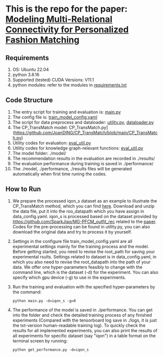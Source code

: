 # This is the repo for the paper: [Modeling Multi-Relational Connectivity for Personalized Fashion Matching](https://dl.acm.org/doi/pdf/10.1145/3581783.3612583)

## Requirements
1. OS: Ubuntu 22.04
2. python 3.8.16
3. Supported (tested) CUDA Versions: V11.1
4. python modules: refer to the modules in [requirements.txt](https://github.com/JoanDING/CP_TransMatch/blob/main/requirements.txt)


## Code Structure
1. The entry script for training and evaluation is: [main.py](https://github.com/JoanDING/CP_TransMatch/blob/main/main.py)
2. The config file is: [train_model_config.yaml](https://github.com/JoanDING/CP_TransMatch/blob/main/config.yaml)
4. The script for data preprocess and dataloader: [utility.py](https://github.com/JoanDING/CP_TransMatch/blob/main/utility.py), [dataloader.py](https://github.com/JoanDING/CP_TransMatch/blob/main/dataloader.py)
5. The CP_TransMatch model: CP_TransMatch.py](https://github.com/JoanDING/CP_TransMatch/blob/main/CP_TransMatch.py)
6. Utility codes for evaluation: [eval_util.py](https://github.com/JoanDING/CP_TransMatch/blob/main/eval_utils.py)
7. Utility codes for knowledge graph-relevant functions: [eval_util.py](https://github.com/JoanDING/CP_TransMatch/blob/main/kg_utils.py)
8. The model folder: ./model/
9. The recommendation results in the evaluation are recorded in ./results/
10. The evaluation performance during training is saved in ./performance/
11. The ./model, ./performance, ./results files will be generated automatically when first time runing the codes. 


## How to Run
1. We prepare the processed iqon_s dataset as an example to illustrate the CP_TransMatch method, which you can find [here](https://drive.google.com/file/d/1h9GnR354HRUuhufNoJB0YtjedQeduYJE/view?usp=drive_link). Download and unzip the data file, put it into the roo_datapath which you have assign in data_config.yaml. iqon_s is processed based on the dataset provided by <https://github.com/SparkJiao/MG-PFCM_outfit_rec> related to the [paper](https://dl.acm.org/doi/pdf/10.1145/3477495.3532038). Codes for the pre-processing can be found in utility.py, you can also download the original data and try to process it by yourself.
2. Settings in the configure file train_model_config.yaml are all experimental settings mainly for the training process and the model. Before getting started, you need to revise the root_path for saving your experimental rsults. Settings related to dataset is in data_config.yaml, in which you also need to revise the root_datapath into the path of your data. We offer one hyper-parameters feasibly to change with the command line, which is the dataset (-d) for the experiment. You can also specify which gpu device (-g) to use in the experiments. 

3. Run the training and evaluation with the specified hyper-parameters by the command: 
    ```
    python main.py -d=iqon_s -g=0
    ```

4. The performance of the model is saved in ./performance. You can get into the folder and check the detailed training process of any finished experiments (Compared with the tensorboard log save in ./logs, it is just the txt-version human-readable training log). To quickly check the results for all implemented experiments, you can also print the results of all experiments for specific dataset (say "iqon") in a table format on the terminal screen by running: 
    ```
    python get_performance.py -d=iqon_s
    ```
